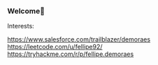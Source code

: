 

### Welcome👋

Interests:

https://www.salesforce.com/trailblazer/demoraes </br>
https://leetcode.com/u/fellipe92/ </br>
https://tryhackme.com/r/p/fellipe.demoraes


<!--
**fddemora/fddemora** is a ✨ _special_ ✨ repository because its `README.md` (this file) appears on your GitHub profile.

Here are some ideas to get you started:

- 🔭 I’m currently working on ...
- 🌱 I’m currently learning ...
- 👯 I’m looking to collaborate on ...
- 🤔 I’m looking for help with ...
- 💬 Ask me about ...
- 📫 How to reach me: ...
- 😄 Pronouns: ...
- ⚡ Fun fact: ...
-->


